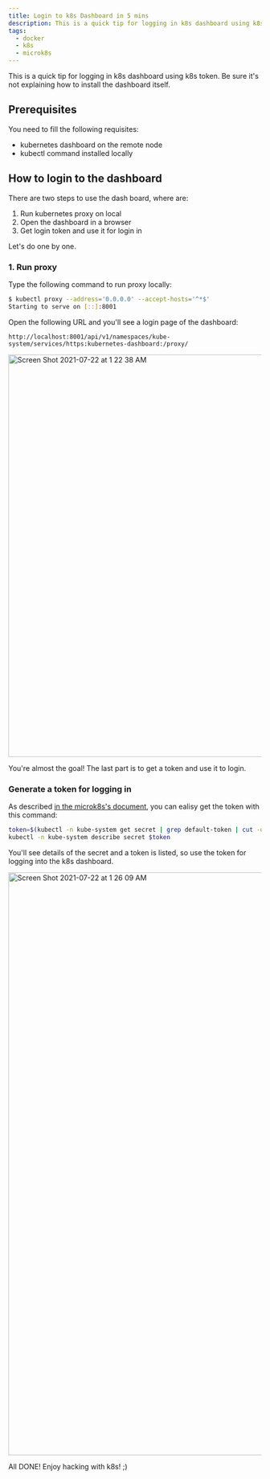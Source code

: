 ```yaml
---
title: Login to k8s Dashboard in 5 mins
description: This is a quick tip for logging in k8s dashboard using k8s token.
tags:
  - docker
  - k8s
  - microk8s
---
```


This is a quick tip for logging in k8s dashboard using k8s token.
Be sure it's not explaining how to install the dashboard itself.

## Prerequisites

You need to fill the following requisites:

- kubernetes dashboard on the remote node
- kubectl command installed locally

## How to login to the dashboard

There are two steps to use the dash board, where are:

 1. Run kubernetes proxy on local
 2. Open the dashboard in a browser
 3. Get login token and use it for login in

Let's do one by one.

### 1. Run proxy

Type the following command to run proxy locally:

```bash
$ kubectl proxy --address='0.0.0.0' --accept-hosts='^*$'
Starting to serve on [::]:8001
```

Open the following URL and you'll see a login page of the dashboard:

`http://localhost:8001/api/v1/namespaces/kube-system/services/https:kubernetes-dashboard:/proxy/`

<img width="801" alt="Screen Shot 2021-07-22 at 1 22 38 AM" src="https://user-images.githubusercontent.com/23222989/126609747-722dd797-79ea-41d8-af36-c675a60a68e8.png">

You're almost the goal! The last part is to get a token and use it to login.

### Generate a token for logging in


As described [in the microk8s's document](), you can ealisy get the token with this command:

```bash
token=$(kubectl -n kube-system get secret | grep default-token | cut -d " " -f1)
kubectl -n kube-system describe secret $token
```

You'll see details of the secret and a token is listed, so use the token for logging into the k8s dashboard.

<img width="1160" alt="Screen Shot 2021-07-22 at 1 26 09 AM" src="https://user-images.githubusercontent.com/23222989/126610169-4083c037-a1b8-46f4-a487-7c550abc2d98.png">

All DONE! Enjoy hacking with k8s! ;)
